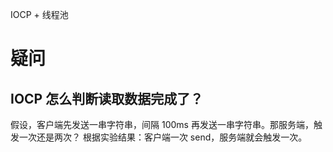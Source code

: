IOCP + 线程池

# 疑问
## IOCP 怎么判断读取数据完成了？
假设，客户端先发送一串字符串，间隔 100ms 再发送一串字符串。那服务端，触发一次还是两次？
根据实验结果：客户端一次 send，服务端就会触发一次。